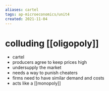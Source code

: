 ```yaml
---
aliases: cartel
tags: ap-microeconomics/unit4 
created: 2021-11-04
---
```


# colluding [[oligopoly]]

- cartel
- producers agree to keep prices high
- undersupply the market
- needs a way to punish cheaters
- firms need to have similar demand and costs
- acts like a [[monopoly]] 

